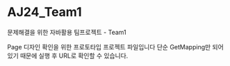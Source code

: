 # AJ24_Team1
문제해결을 위한 자바활용 팀프로젝트 - Team1 

Page 디자인 확인을 위한 프로토타입 프로젝트 파일입니다
단순 GetMapping만 되어있기 때문에 실행 후 URL로 확인할 수 있습니다.
